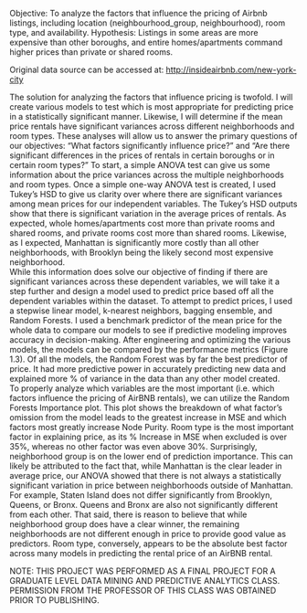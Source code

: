 Objective: To analyze the factors that influence the pricing of Airbnb listings, including location (neighbourhood_group, neighbourhood), room type, and availability.
Hypothesis: Listings in some areas are more expensive than other boroughs, and entire homes/apartments command higher prices than private or shared rooms.

Original data source can be accessed at: http://insideairbnb.com/new-york-city

The solution for analyzing the factors that influence pricing is twofold. I will create various models to test which is most appropriate for predicting price in a statistically significant manner.  Likewise, I will determine if the mean price rentals have significant variances across different neighborhoods and room types.  These analyses will allow us to answer the primary questions of our objectives: “What factors significantly influence price?” and “Are there significant differences in the prices of rentals in certain boroughs or in certain room types?”
	To start, a simple ANOVA test can give us some information about the price variances across the multiple neighborhoods and room types.  Once a simple one-way ANOVA test is created, I used Tukey’s HSD to give us clarity over where there are significant variances among mean prices for our independent variables.  The Tukey’s HSD outputs show that there is significant variation in the average prices of rentals.  As expected, whole homes/apartments cost more than private rooms and shared rooms, and private rooms cost more than shared rooms.  Likewise, as I expected, Manhattan is significantly more costly than all other neighborhoods, with Brooklyn being the likely second most expensive neighborhood.  
	While this information does solve our objective of finding if there are significant variances across these dependent variables, we will take it a step further and design a model used to predict price based off all the dependent variables within the dataset.  To attempt to predict prices, I used a stepwise linear model, k-nearest neighbors, bagging ensemble, and Random Forests.  I used a benchmark predictor of the mean price for the whole data to compare our models to see if predictive modeling improves accuracy in decision-making.  After engineering and optimizing the various models, the models can be compared by the performance metrics (Figure 1.3).  Of all the models, the Random Forest was by far the best predictor of price.   It had more predictive power in accurately predicting new data and explained more % of variance in the data than any other model created.  
	To properly analyze which variables are the most important (i.e. which factors influence the pricing of AirBNB rentals), we can utilize the Random Forests Importance plot.  This plot shows the breakdown of what factor’s omission from the model leads to the greatest increase in MSE and which factors most greatly increase Node Purity.  Room type is the most important factor in explaining price, as its % Increase in MSE when excluded is over 35%, whereas no other factor was even above 30%.  Surprisingly, neighborhood group is on the lower end of prediction importance.  This can likely be attributed to the fact that, while Manhattan is the clear leader in average price, our ANOVA showed that there is not always a statistically significant variation in price between neighborhoods outside of Manhattan.  For example, Staten Island does not differ significantly from Brooklyn, Queens, or Bronx.  Queens and Bronx are also not significantly different from each other.  That said, there is reason to believe that while neighborhood group does have a clear winner, the remaining neighborhoods are not different enough in price to provide good value as predictors.  Room type, conversely, appears to be the absolute best factor across many models in predicting the rental price of an AirBNB rental.

NOTE: THIS PROJECT WAS PERFORMED AS A FINAL PROJECT FOR A GRADUATE LEVEL DATA MINING AND PREDICTIVE ANALYTICS CLASS.  PERMISSION FROM THE PROFESSOR OF THIS CLASS WAS OBTAINED PRIOR TO PUBLISHING.  

